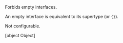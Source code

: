 Forbids empty interfaces.

An empty interface is equivalent to its supertype (or `{}`).

Not configurable.

[object Object]
